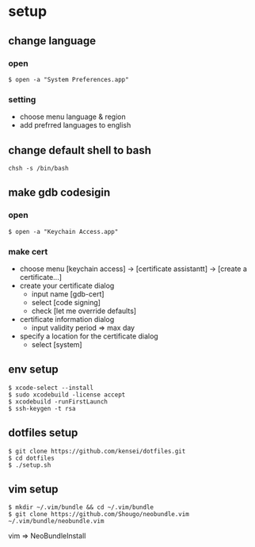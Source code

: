 # setup

## change language

### open

```
$ open -a "System Preferences.app"
```

### setting

* choose menu language & region
* add prefrred languages to english

## change default shell to bash

`chsh -s /bin/bash`

## make gdb codesigin

### open

```
$ open -a "Keychain Access.app"
```

### make cert

* choose menu [keychain access] -> [certificate assistantt] -> [create a certificate...]
* create your certificate dialog
  * input name [gdb-cert]
  * select [code signing]
  * check [let me override defaults]
* certificate information dialog
  * input validity period => max day
* specify a location for the certificate dialog
  * select [system]

## env setup

```
$ xcode-select --install
$ sudo xcodebuild -license accept
$ xcodebuild -runFirstLaunch
$ ssh-keygen -t rsa
```

## dotfiles setup

```
$ git clone https://github.com/kensei/dotfiles.git
$ cd dotfiles
$ ./setup.sh
```

## vim setup

```
$ mkdir ~/.vim/bundle && cd ~/.vim/bundle
$ git clone https://github.com/Shougo/neobundle.vim ~/.vim/bundle/neobundle.vim
```

vim => NeoBundleInstall
